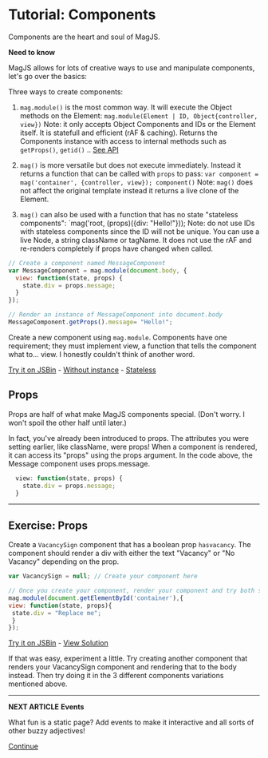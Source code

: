 # Tutorial: Components

Components are the heart and soul of MagJS.

**Need to know**

MagJS allows for lots of creative ways to use and manipulate components, let's go over the basics:

Three ways to create components:

1. `mag.module()` is the most common way. It will execute the Object methods on the Element: `mag.module(Element | ID, Object{controller, view})`
Note: it only accepts Object Components and IDs or the Element itself. It is statefull and efficient (rAF & caching).
Returns the Components instance with access to internal methods such as `getProps()`, `getid()` .. [See API](https://github.com/magnumjs/mag.js#simple-api)

2. `mag()` is more versatile but does not execute immediately. Instead it returns a function that can be called with `props` to pass: 
`var component = mag('container', {controller, view}); component()`
Note: `mag()` does not affect the original template instead it returns a live clone of the Element.

3. `mag()` can also be used with a function that has no state "stateless components": `mag('root, (props)({div: "Hello!"}));
Note: do not use IDs with stateless components since the ID will not be unique. You can use a live Node, a string className or tagName.
It does not use the rAF and re-renders completely if props have changed when called.

```js
// Create a component named MessageComponent
var MessageComponent = mag.module(document.body, {
  view: function(state, props) {
    state.div = props.message;
  }
});

// Render an instance of MessageComponent into document.body
MessageComponent.getProps().message= "Hello!";
```

Create a new component using `mag.module`. 
Components have one requirement; they must implement view, a function that tells the component what to... view.
I honestly couldn't think of another word.

[Try it on JSBin](http://jsbin.com/sogumihade/edit?js,output) - [Without instance](http://jsbin.com/gadebucaje/edit?js,output) - [Stateless](http://jsbin.com/qagegoyeba/edit?js,output)

## Props

Props are half of what make MagJS components special. (Don't worry. I won't spoil the other half until later.)

In fact, you've already been introduced to props. 
The attributes you were setting earlier, like className, were props! 
When a component is rendered, it can access its "props" using the props argument. 
In the code above, the Message component uses props.message.

```js
  view: function(state, props) {
    state.div = props.message;
  }
  ```
 
<hr>
  
## Exercise: Props

Create a `VacancySign` component that has a boolean prop `hasvacancy`. 
The component should render a div with either the text "Vacancy" or "No Vacancy" depending on the prop.

 ```js
var VacancySign = null; // Create your component here

// Once you create your component, render your component and try both states.
mag.module(document.getElementById('container'),{
view: function(state, props){
  state.div = "Replace me";
  }
});
```

[Try it on JSBin](http://jsbin.com/goqagujolo/edit?js,output) - [View Solution](http://jsbin.com/xuviroxazu/edit?js,output)

If that was easy, experiment a little.
Try creating another component that renders your VacancySign component and rendering that to the body instead.
Then try doing it in the 3 different components variations mentioned above.

<hr>

**NEXT ARTICLE**
**Events**

What fun is a static page? Add events to make it interactive and all sorts of other buzzy adjectives!

[Continue]()
